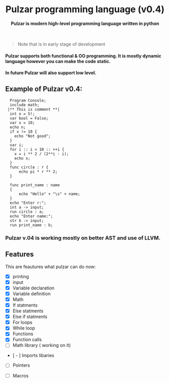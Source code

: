 <h1 align = 'center'> Pulzar programming language (v0.4)</h1>

<div align="center">
  <strong>Pulzar is modern high-level programming language written in python</strong>
</div>
<br><br>

> Note that  is in early stage of development

#### Pulzar supports both functional & OO programming. It is mostly dynamic language however you can make the code static.
#### In future Pulzar will also support low level.

## Example of Pulzar v0.4:
```pulzar
  Program Console;
  include math;
 |** This is comment **|
  int n = 5!;
  var bool = False;
  var x = 10;
  echo n;
  if x != 10 {
    echo "Not good";
  }
  var i;
  for i :: i < 10 :: ++i {
    x = i ** 2 / (2**i - i);
    echo x;
  }
  func circle : r { 
      echo pi * r ** 2;
  }

  func print_name : name 
  {
      echo "Hello" + "\s" + name;
  }
  echo "Enter r:";
  int a -> input;
  run circle : a;
  echo "Enter name:";
  str b -> input;
  run print_name : b;
```
### Pulzar v.04 is working mostly on better AST and use of LLVM.


## Features

This are feautures what pulzar can do now:
- [x] printing
- [x] input
- [x] Variable declaration 
- [x] Variable definition
- [x] Math 
- [x] If statments
- [x] Else statments
- [x] Else if statments
- [x] For loops
- [x] While loop
- [x] Functions 
- [x] Function calls 
- [ ] Math library ( working on it)
- [ - ] Imports libaries
- [ ] Pointers
- [ ] Macros

